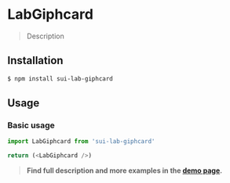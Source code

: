 # LabGiphcard

> Description

<!-- ![](./assets/preview.png) -->

## Installation

```sh
$ npm install sui-lab-giphcard
```

## Usage

### Basic usage
```js
import LabGiphcard from 'sui-lab-giphcard'

return (<LabGiphcard />)
```


> **Find full description and more examples in the [demo page](#).**